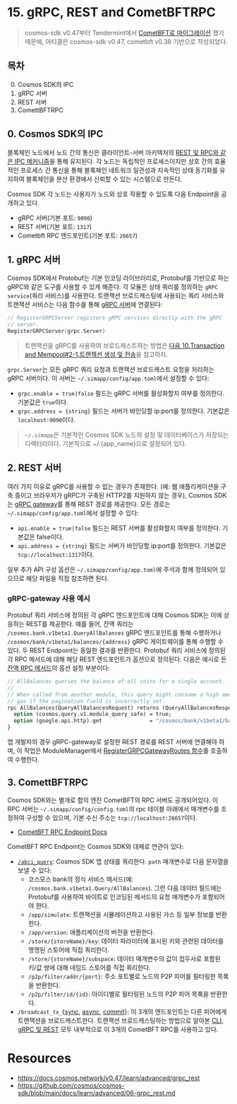 # 15. gRPC, REST and CometBFTRPC
> cosmos-sdk v0.47부터 Tendermint에서 [CometBFT로 마이그레이션](https://github.com/cosmos/cosmos-sdk/issues/14870) 했기 때문에, 아티클은 cosmos-sdk v0.47, cometbft v0.38 기반으로 작성되었다. 

## 목차 
0. Cosmos SDK의 IPC
1. gRPC 서버 
2. REST 서버 
3. ComettBFTRPC

## 0. Cosmos SDK의 IPC
블록체인 노드에서 노드 간의 통신은 클라이언트-서버 아키텍처의 [REST 및 RPC와 같은 IPC 메커니즘](./14_rpc_basic.md#0-ipcinter-process-communication)을 통해 유지된다. 각 노드는 독립적인 프로세스이지만 상호 간의 효율적인 프로세스 간 통신을 통해 블록체인 네트워크 일관성과 지속적인 상태 동기화를 유지하여 블록체인을 분산 환경에서 신뢰할 수 있는 시스템으로 만든다.

Cosmos SDK 각 노드는 사용자가 노드와 상호 작용할 수 있도록 다음 Endpoint을 공개하고 있다. 
- gRPC 서버(기본 포트: `9090`)
- REST 서버(기본 포트: `1317`)
- Cometbft RPC 엔드포인트(기본 포트: `26657`)

## 1. gRPC 서버 
Cosmos SDK에서 Protobuf는 기본 인코딩 라이브러리로, Protobuf를 기반으로 하는 gRPC와 같은 도구를 사용할 수 있게 해준다. 각 모듈은 상태 쿼리를 정의하는 `gRPC service`(쿼리 서비스)를 사용한다. 트랜잭션 브로드캐스팅에 사용되는 쿼리 서비스와 트랜잭션 서비스는 다음 함수를 통해 [gRPC 서버](https://github.com/cosmos/cosmos-sdk/blob/v0.47.0/server/types/app.go#L46-L48)에 연결된다:
```go
// RegisterGRPCServer registers gRPC services directly with the gRPC
// server.
RegisterGRPCServer(grpc.Server)
```

> 트랜잭션을 gRPC를 사용하여 브로드캐스트하는 방법은 [다음 10.Transaction and Mempool#2-1.트랜잭션 생성 및 전송](./10_transaction_and_mempool.md#2-1-트랜잭션-생성-및-전송)을 참고하자.


`grpc.Server`는 모든 gRPC 쿼리 요청과 트랜잭션 브로드캐스트 요청을 처리하는 gRPC 서버이다. 이 서버는 `~/.simapp/config/app.toml`에서 설정할 수 있다:
- `grpc.enable = true|false` 필드는 gRPC 서버를 활성화할지 여부를 정의한다. 기본값은 `true`이다.
- `grpc.address = {string}` 필드는 서버가 바인딩할 ip:port를 정의한다. 기본값은 `localhost:9090`이다.
> `~/.simapp`은 기본적인 Cosmos SDK 노드의 설정 및 데이터베이스가 저장되는 디렉터리이다. 기본적으로 ~/.{app_name}으로 설정되어 있다.

## 2. REST 서버
여러 가지 이유로 gRPC를 사용할 수 없는 경우가 존재한다. (예: 웹 애플리케이션을 구축 중이고 브라우저가 gRPC가 구축된 HTTP2를 지원하지 않는 경우), Cosmos SDK는 [gRPC gateway](./14_rpc_basic.md#3-3-grpc-gateway)를 통해 REST 경로를 제공한다. 모든 경로는 `~/.simapp/config/app.toml`에서 설정할 수 있다:
- `api.enable = true|false` 필드는 REST 서버를 활성화할지 여부를 정의한다. 기본값은 false이다.
- `api.address = {string}` 필드는 서버가 바인딩할 ip:port를 정의한다. 기본값은 `tcp://localhost:1317`이다.

일부 추가 API 구성 옵션은 `~/.simapp/config/app.toml`에 주석과 함께 정의되어 있으므로 해당 파일을 직접 참조하면 된다.

### gRPC-gateway 사용 예시
Protobuf 쿼리 서비스에 정의된 각 gRPC 엔드포인트에 대해 Cosmos SDK는 이에 상응하는 REST를 제공한다. 예를 들어, 잔액 쿼리는 `/cosmos.bank.v1beta1.QueryAllBalances` gRPC 엔드포인트를 통해 수행하거나 `/cosmos/bank/v1beta1/balances/{address}` gRPC 게이트웨이를 통해 수행할 수 있다. 두 REST Endpoint는 동일한 결과를 반환한다. Protobuf 쿼리 서비스에 정의된 각 RPC 메서드에 대해 해당 REST 엔드포인트가 옵션으로 정의된다. 다음은 예시로 든 [잔액 RPC 메서드](https://github.com/cosmos/cosmos-sdk/blob/v0.47.0/proto/cosmos/bank/v1beta1/query.proto#L23-L30)의 옵션 설정 부분이다:
```proto
// AllBalances queries the balance of all coins for a single account.
//
// When called from another module, this query might consume a high amount of
// gas if the pagination field is incorrectly set.
rpc AllBalances(QueryAllBalancesRequest) returns (QueryAllBalancesResponse) {
  option (cosmos.query.v1.module_query_safe) = true;
  option (google.api.http).get               = "/cosmos/bank/v1beta1/balances/{address}";
}
```

앱 개발자의 경우 gRPC-gateway로 설정한 REST 경로를 REST 서버에 연결해야 하며, 이 작업은 ModuleManager에서 [RegisterGRPCGatewayRoutes 함수](https://github.com/cosmos/cosmos-sdk/blob/v0.47.0/types/module/module.go#L56)를 호출하여 수행한다.

## 3. ComettBFTRPC
Cosmos SDK와는 별개로 합의 엔진 CometBFT의 RPC 서버도 공개되어있다. 이 RPC 서버는 `~/.simapp/config/config.toml`의 rpc 테이블 아래에서 매개변수를 조정하여 구성할 수 있으며, 기본 수신 주소는 `tcp://localhost:26657`이다. 
- [CometBFT RPC Endpoint Docs](https://docs.cometbft.com/v0.37/rpc/)

CometBFT RPC Endpoint는 Cosmos SDK와 대체로 연관이 있다: 
- [`/abci_query`](https://docs.cometbft.com/v0.37/rpc/#/ABCI/abci_query): Cosmos SDK 앱 상태를 쿼리한다. `path` 매개변수로 다음 문자열을 보낼 수 있다:
    - 코스모스 bank의 정식 서비스 메서드(예: `/cosmos.bank.v1beta1.Query/AllBalances`). 그런 다음 데이터 필드에는 Protobuf를 사용하여 바이트로 인코딩된 메서드의 요청 매개변수가 포함되어야 한다.
    - `/app/simulate`: 트랜잭션을 시뮬레이션하고 사용된 가스 등 일부 정보를 반환한다.
    - `/app/version`: 애플리케이션의 버전을 반환한다.
    - `/store/{storeName}/key`: 데이터 파라미터에 표시된 키와 관련된 데이터를 명명된 스토어에 직접 쿼리한다.
    - `/store/{storeName}/subspace`: 데이터 매개변수의 값이 접두사로 포함된 키/값 쌍에 대해 네임드 스토어를 직접 쿼리한다.
    - `/p2p/filter/addr/{port}`: 주소 포트별로 노드의 P2P 피어를 필터링한 목록을 반환한다.
    - `/p2p/filter/id/{id}`: 아이디별로 필터링된 노드의 P2P 피어 목록을 반환한다.
- `/broadcast_tx_`{[sync](https://docs.cometbft.com/v0.37/rpc/#/Tx/broadcast_tx_sync), [async](https://docs.cometbft.com/v0.37/rpc/#/Tx/broadcast_tx_async), [commit](https://docs.cometbft.com/v0.37/rpc/#/Tx/broadcast_tx_commit)}: 이 3개의 엔드포인트는 다른 피어에게 트랜잭션을 브로드캐스트한다. 트랜잭션 브로드캐스팅하는 방법으로 알아본 [CLI, gRPC 및 REST](./10_transaction_and_mempool.md#트랜잭션-브로드캐스팅하기) 모두 내부적으로 이 3개의 CometBFT RPC를 사용하고 있다.


# Resources
- https://docs.cosmos.network/v0.47/learn/advanced/grpc_rest
- https://github.com/cosmos/cosmos-sdk/blob/main/docs/learn/advanced/06-grpc_rest.md